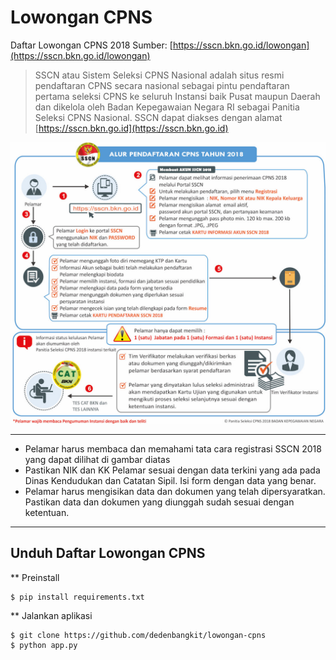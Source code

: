 # Lowongan CPNS
Daftar Lowongan CPNS 2018
Sumber: [https://sscn.bkn.go.id/lowongan](https://sscn.bkn.go.id/lowongan)

> SSCN atau Sistem Seleksi CPNS Nasional adalah situs resmi pendaftaran CPNS secara nasional sebagai pintu pendaftaran pertama seleksi CPNS ke seluruh Instansi baik Pusat maupun Daerah dan dikelola oleh Badan Kepegawaian Negara RI sebagai Panitia Seleksi CPNS Nasional. SSCN dapat diakses dengan alamat [https://sscn.bkn.go.id](https://sscn.bkn.go.id)

![Image of Tata Cara Registrasi](https://raw.githubusercontent.com/dedenbangkit/lowongan-cpns/master/images/tata-cara.jpg)

---

- Pelamar harus membaca dan memahami tata cara registrasi SSCN 2018 yang dapat dilihat di gambar diatas
- Pastikan NIK dan KK Pelamar sesuai dengan data terkini yang ada pada Dinas Kendudukan dan Catatan Sipil. Isi form dengan data yang benar.
- Pelamar harus mengisikan data dan dokumen yang telah dipersyaratkan. Pastikan data dan dokumen yang diunggah sudah sesuai dengan ketentuan.

---

## Unduh Daftar Lowongan CPNS

** Preinstall
```
$ pip install requirements.txt
```
** Jalankan aplikasi
```
$ git clone https://github.com/dedenbangkit/lowongan-cpns
$ python app.py
```

